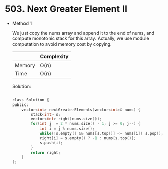 # 503. Next Greater Element II
- Method 1

    We just copy the nums array and append it to the end of nums, and compute monotonic stack for this array. Actually, we use module computation to avoid memory cost by copying.

    | |   Complexity  |
    | ----------- | ----------- | 
    |  Memory     | O(n) | 
    |      Time       |  O(n) | 


    Solution:

    ``` h

    class Solution {
    public:
        vector<int> nextGreaterElements(vector<int>& nums) {
            stack<int> s;
            vector<int> right(nums.size());
            for(int j  = 2 * nums.size() - 1; j >= 0; j--) {
                int i = j % nums.size();
                while(!s.empty() && nums[s.top()] <= nums[i]) s.pop();
                right[i] = s.empty() ? -1 : nums[s.top()];
                s.push(i);
            }
            return right;
        }
    };

    ```

<!-- - Method 2

    This is another method.

    | |   Complexity  |
    | ----------- | ----------- | 
    |  Memory     | O(n) | 
    |      Time       |  O(n) | 


    Solution:

    ``` h



    ```

- Additional Knowledge:
       
    Here are some additional knowledge.



<br> -->